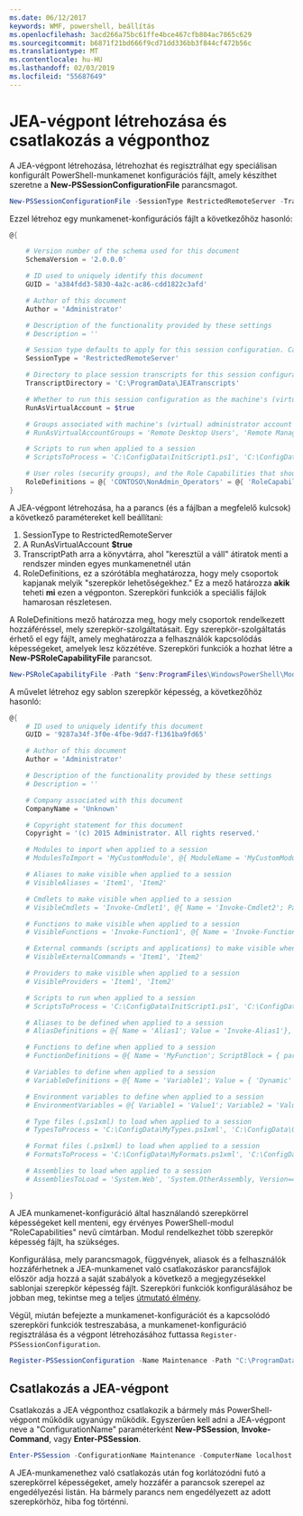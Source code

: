 ```yaml
---
ms.date: 06/12/2017
keywords: WMF, powershell, beállítás
ms.openlocfilehash: 3acd266a75bc61ffe4bce467cfb804ac7865c629
ms.sourcegitcommit: b6871f21bd666f9cd71dd336bb3f844cf472b56c
ms.translationtype: MT
ms.contentlocale: hu-HU
ms.lasthandoff: 02/03/2019
ms.locfileid: "55687649"
---
```

# <a name="creating-and-connecting-to-a-jea-endpoint"></a>JEA-végpont létrehozása és csatlakozás a végponthoz

A JEA-végpont létrehozása, létrehozhat és regisztrálhat egy speciálisan konfigurált PowerShell-munkamenet konfigurációs fájlt, amely készíthet szeretne a **New-PSSessionConfigurationFile** parancsmagot.

```powershell
New-PSSessionConfigurationFile -SessionType RestrictedRemoteServer -TranscriptDirectory "C:\ProgramData\JEATranscripts" -RunAsVirtualAccount -RoleDefinitions @{ 'CONTOSO\NonAdmin_Operators' = @{ RoleCapabilities = 'Maintenance' }} -Path "$env:ProgramData\JEAConfiguration\Demo.pssc"
```

Ezzel létrehoz egy munkamenet-konfigurációs fájlt a következőhöz hasonló:

```powershell
@{

    # Version number of the schema used for this document
    SchemaVersion = '2.0.0.0'

    # ID used to uniquely identify this document
    GUID = 'a384fdd3-5830-4a2c-ac86-cdd1822c3afd'

    # Author of this document
    Author = 'Administrator'

    # Description of the functionality provided by these settings
    # Description = ''

    # Session type defaults to apply for this session configuration. Can be 'RestrictedRemoteServer' (recommended), 'Empty', or 'Default'
    SessionType = 'RestrictedRemoteServer'

    # Directory to place session transcripts for this session configuration
    TranscriptDirectory = 'C:\ProgramData\JEATranscripts'

    # Whether to run this session configuration as the machine's (virtual) administrator account
    RunAsVirtualAccount = $true

    # Groups associated with machine's (virtual) administrator account
    # RunAsVirtualAccountGroups = 'Remote Desktop Users', 'Remote Management Users'

    # Scripts to run when applied to a session
    # ScriptsToProcess = 'C:\ConfigData\InitScript1.ps1', 'C:\ConfigData\InitScript2.ps1'

    # User roles (security groups), and the Role Capabilities that should be applied to them when applied to a session
    RoleDefinitions = @{ 'CONTOSO\NonAdmin_Operators' = @{ 'RoleCapabilities' = 'Maintenance' } }
}
```

A JEA-végpont létrehozása, ha a parancs (és a fájlban a megfelelő kulcsok) a következő paramétereket kell beállítani:

1. SessionType to RestrictedRemoteServer
2. A RunAsVirtualAccount **$true**
3. TranscriptPath arra a könyvtárra, ahol "keresztül a váll" átiratok menti a rendszer minden egyes munkamenetnél után
4. RoleDefinitions, ez a szórótábla meghatározza, hogy mely csoportok kapjanak melyik "szerepkör lehetőségekhez." Ez a mező határozza **akik** teheti **mi** ezen a végponton. Szerepköri funkciók a speciális fájlok hamarosan részletesen.

A RoleDefinitions mező határozza meg, hogy mely csoportok rendelkezett hozzáféréssel, mely szerepkör-szolgáltatásait. Egy szerepkör-szolgáltatás érhető el egy fájlt, amely meghatározza a felhasználók kapcsolódás képességeket, amelyek lesz közzétéve.
Szerepköri funkciók a hozhat létre a **New-PSRoleCapabilityFile** parancsot.

```powershell
New-PSRoleCapabilityFile -Path "$env:ProgramFiles\WindowsPowerShell\Modules\DemoModule\RoleCapabilities\Maintenance.psrc"
```

A művelet létrehoz egy sablon szerepkör képesség, a következőhöz hasonló:

```powershell
@{
    # ID used to uniquely identify this document
    GUID = '9287a34f-3f0e-4fbe-9dd7-f1361ba9fd65'

    # Author of this document
    Author = 'Administrator'

    # Description of the functionality provided by these settings
    # Description = ''

    # Company associated with this document
    CompanyName = 'Unknown'

    # Copyright statement for this document
    Copyright = '(c) 2015 Administrator. All rights reserved.'

    # Modules to import when applied to a session
    # ModulesToImport = 'MyCustomModule', @{ ModuleName = 'MyCustomModule'; ModuleVersion = '1.0.0.0'; GUID = '4d30d5f0-cb16-4898-812d-f20a6c596bdf' }

    # Aliases to make visible when applied to a session
    # VisibleAliases = 'Item1', 'Item2'

    # Cmdlets to make visible when applied to a session
    # VisibleCmdlets = 'Invoke-Cmdlet1', @{ Name = 'Invoke-Cmdlet2'; Parameters = @{ Name = 'Parameter1'; ValidateSet = 'Item1', 'Item2' }, @{ Name = 'Parameter2'; ValidatePattern = 'L*' } }

    # Functions to make visible when applied to a session
    # VisibleFunctions = 'Invoke-Function1', @{ Name = 'Invoke-Function2'; Parameters = @{ Name = 'Parameter1'; ValidateSet = 'Item1', 'Item2' }, @{ Name = 'Parameter2'; ValidatePattern = 'L*' } }

    # External commands (scripts and applications) to make visible when applied to a session
    # VisibleExternalCommands = 'Item1', 'Item2'

    # Providers to make visible when applied to a session
    # VisibleProviders = 'Item1', 'Item2'

    # Scripts to run when applied to a session
    # ScriptsToProcess = 'C:\ConfigData\InitScript1.ps1', 'C:\ConfigData\InitScript2.ps1'

    # Aliases to be defined when applied to a session
    # AliasDefinitions = @{ Name = 'Alias1'; Value = 'Invoke-Alias1'}, @{ Name = 'Alias2'; Value = 'Invoke-Alias2'}

    # Functions to define when applied to a session
    # FunctionDefinitions = @{ Name = 'MyFunction'; ScriptBlock = { param($MyInput) $MyInput } }

    # Variables to define when applied to a session
    # VariableDefinitions = @{ Name = 'Variable1'; Value = { 'Dynamic' + 'InitialValue' } }, @{ Name = 'Variable2'; Value = 'StaticInitialValue' }

    # Environment variables to define when applied to a session
    # EnvironmentVariables = @{ Variable1 = 'Value1'; Variable2 = 'Value2' }

    # Type files (.ps1xml) to load when applied to a session
    # TypesToProcess = 'C:\ConfigData\MyTypes.ps1xml', 'C:\ConfigData\OtherTypes.ps1xml'

    # Format files (.ps1xml) to load when applied to a session
    # FormatsToProcess = 'C:\ConfigData\MyFormats.ps1xml', 'C:\ConfigData\OtherFormats.ps1xml'

    # Assemblies to load when applied to a session
    # AssembliesToLoad = 'System.Web', 'System.OtherAssembly, Version=4.0.0.0, Culture=neutral, PublicKeyToken=b03f5f7f11d50a3a'

}
```

A JEA munkamenet-konfiguráció által használandó szerepkörrel képességeket kell menteni, egy érvényes PowerShell-modul "RoleCapabilities" nevű címtárban. Modul rendelkezhet több szerepkör képesség fájlt, ha szükséges.

Konfigurálása, mely parancsmagok, függvények, aliasok és a felhasználók hozzáférhetnek a JEA-munkamenet való csatlakozáskor parancsfájlok először adja hozzá a saját szabályok a következő a megjegyzésekkel sablonjai szerepkör képesség fájlt. Szerepköri funkciók konfigurálásához be jobban meg, tekintse meg a teljes [útmutató élmény](http://aka.ms/JEA).

Végül, miután befejezte a munkamenet-konfigurációt és a kapcsolódó szerepköri funkciók testreszabása, a munkamenet-konfiguráció regisztrálása és a végpont létrehozásához futtassa `Register-PSSessionConfiguration`.

```powershell
Register-PSSessionConfiguration -Name Maintenance -Path "C:\ProgramData\JEAConfiguration\Demo.pssc"
```

## <a name="connect-to-a-jea-endpoint"></a>Csatlakozás a JEA-végpont

Csatlakozás a JEA végponthoz csatlakozik a bármely más PowerShell-végpont működik ugyanúgy működik.
Egyszerűen kell adni a JEA-végpont neve a "ConfigurationName" paraméterként **New-PSSession**, **Invoke-Command**, vagy **Enter-PSSession**.

```powershell
Enter-PSSession -ConfigurationName Maintenance -ComputerName localhost
```

A JEA-munkamenethez való csatlakozás után fog korlátozódni futó a szerepkörrel képességeket, amely hozzáfér a parancsok szerepel az engedélyezési listán. Ha bármely parancs nem engedélyezett az adott szerepkörhöz, hiba fog történni.
